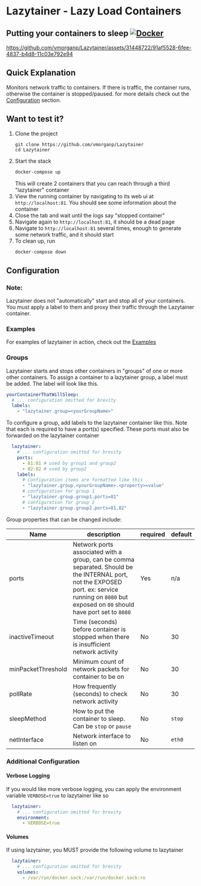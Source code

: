 # Lazytainer - Lazy Load Containers
Putting your containers to sleep
[![Docker](https://github.com/vmorganp/Lazytainer/actions/workflows/docker-publish.yml/badge.svg)](https://github.com/vmorganp/Lazytainer/actions/workflows/docker-publish.yml)
---


https://github.com/vmorganp/Lazytainer/assets/31448722/91af5528-6fee-4837-b4d8-11c03e792e94


## Quick Explanation
Monitors network traffic to containers. If there is traffic, the container runs, otherwise the container is stopped/paused. for more details check out the [Configuration](##Configuration) section.

## Want to test it?
1. Clone the project
    ```
    git clone https://github.com/vmorganp/Lazytainer
    cd Lazytainer
    ```
2. Start the stack
    ```sh
    docker-compose up
    ```
    This will create 2 containers that you can reach through a third "lazytainer" container
3. View the running container by navigating to its web ui at `http://localhost:81`. You should see some information about the container
4. Close the tab and wait until the logs say "stopped container"
6. Navigate again to `http://localhost:81`, it should be a dead page
7. Navigate to `http://localhost:81` several times, enough to generate some network traffic, and it should start
8. To clean up, run 
    ```sh
    docker-compose down
    ```

## Configuration
### Note:
Lazytainer does not "automatically" start and stop all of your containers. You must apply a label to them and proxy their traffic through the Lazytainer container.

### Examples
For examples of lazytainer in action, check out the [Examples](./examples/)

### Groups
Lazytainer starts and stops other containers in "groups" of one or more other containers. To assign a container to a lazytainer group, a label must be added. The label will look like this.

```yaml
yourContainerThatWillSleep:
  # ... configuration omitted for brevity
  labels:
    - "lazytainer.group=<yourGroupName>"
```

To configure a group, add labels to the lazytainer container like this. Note that each is required to have a port(s) specified. These ports must also be forwarded on the lazytainer container
```yaml
  lazytainer:
    # ... configuration omitted for brevity
    ports: 
      - 81:81 # used by group1 and group2
      - 82:82 # used by group2
    labels:
      # Configuration items are formatted like this
      - "lazytainer.group.<yourGroupName>.<property>=value"
      # configuration for group 1
      - "lazytainer.group.group1.ports=81"
      # configuration for group 2
      - "lazytainer.group.group2.ports=81,82"
```

Group properties that can be changed include:

| Name               | description                                                                                                                                                                                        | required | default |
| ------------------ | -------------------------------------------------------------------------------------------------------------------------------------------------------------------------------------------------- | -------- | ------- |
| ports              | Network ports associated with a group, can be comma separated. Should be the INTERNAL port, not the EXPOSED port. ex: service running on `8080` but exposed on `80` should have port set to `8080` | Yes      | n/a     |
| inactiveTimeout    | Time (seconds) before container is stopped when there is insufficient network activity                                                                                                             | No       | 30      |
| minPacketThreshold | Minimum count of network packets for container to be on                                                                                                                                            | No       | 30      |
| pollRate           | How frequently (seconds) to check network activity                                                                                                                                                 | No       | 30      |
| sleepMethod        | How to put the container to sleep. Can be `stop` or `pause`                                                                                                                                        | No       | `stop`  |
| netInterface       | Network interface to listen on                                                                                                                                                                     | No       | `eth0`  |

### Additional Configuration
#### Verbose Logging
If you would like more verbose logging, you can apply the environment variable `VERBOSE=true` to lazytainer like so
```yaml
  lazytainer:
    # ... configuration omitted for brevity
    environment:
      - VERBOSE=true
```

#### Volumes 
If using lazytainer, you MUST provide the following volume to lazytainer
```yaml
  lazytainer:
    # ... configuration omitted for brevity
    volumes:
      - /var/run/docker.sock:/var/run/docker.sock:ro
```
